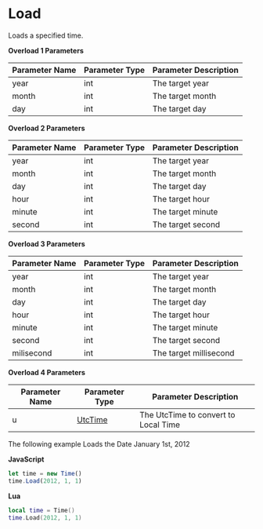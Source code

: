 # Load

Loads a specified time.

**Overload 1 Parameters**

Parameter Name | Parameter Type | Parameter Description
--- | --- | ---
year | int | The target year
month | int | The target month
day | int | The target day

**Overload 2 Parameters**

Parameter Name | Parameter Type | Parameter Description
--- | --- | ---
year | int | The target year
month | int | The target month
day | int | The target day
hour | int | The target hour
minute | int | The target minute
second | int | The target second

**Overload 3 Parameters**

Parameter Name | Parameter Type | Parameter Description
--- | --- | ---
year | int | The target year
month | int | The target month
day | int | The target day
hour | int | The target hour
minute | int | The target minute
second | int | The target second
milisecond | int | The target millisecond

**Overload 4 Parameters**

Parameter Name | Parameter Type | Parameter Description
--- | --- | ---
u | [UtcTime](./../utctime) | The UtcTime to convert to Local Time

The following example Loads the Date January 1st, 2012

**JavaScript**
```js
let time = new Time()
time.Load(2012, 1, 1)
```

**Lua**
```lua
local time = Time()
time.Load(2012, 1, 1)
```